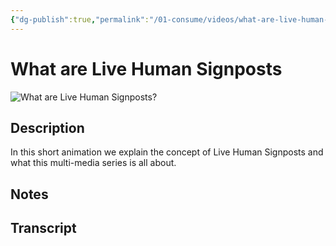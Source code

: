 ```yaml
---
{"dg-publish":true,"permalink":"/01-consume/videos/what-are-live-human-signposts/","title":"What are Live Human Signposts?"}
---
```


# What are Live Human Signposts

![What are Live Human Signposts?](https://www.youtube.com/watch?v=qcq-SB5CXbw)

## Description

In this short animation we explain the concept of Live Human Signposts and what this multi-media series is all about.

## Notes

## Transcript

